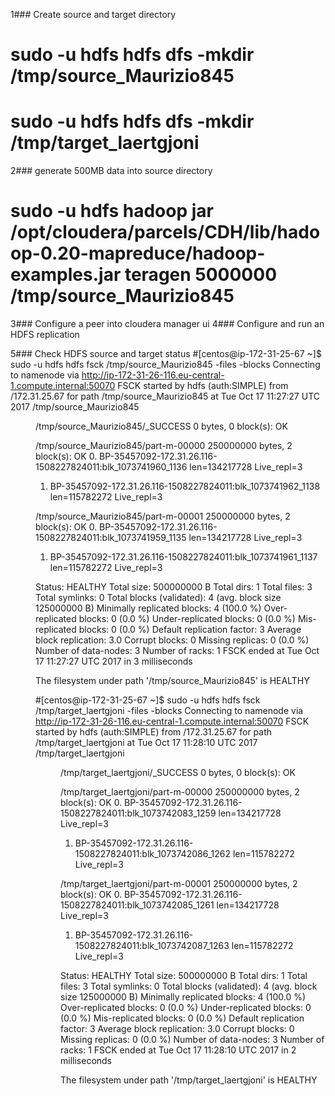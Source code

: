 1### Create source and target directory
# sudo -u hdfs hdfs dfs -mkdir /tmp/source_Maurizio845
# sudo -u hdfs hdfs dfs -mkdir /tmp/target_laertgjoni

2### generate 500MB data into source directory
# sudo -u hdfs hadoop jar /opt/cloudera/parcels/CDH/lib/hadoop-0.20-mapreduce/hadoop-examples.jar teragen 5000000 /tmp/source_Maurizio845

3### Configure a peer into cloudera manager ui
4### Configure and run an HDFS replication

5### Check HDFS source and target status
#[centos@ip-172-31-25-67 ~]$ sudo -u hdfs hdfs fsck /tmp/source_Maurizio845 -files -blocks
Connecting to namenode via http://ip-172-31-26-116.eu-central-1.compute.internal:50070
FSCK started by hdfs (auth:SIMPLE) from /172.31.25.67 for path /tmp/source_Maurizio845 at Tue Oct 17 11:27:27 UTC 2017
/tmp/source_Maurizio845 <dir>
/tmp/source_Maurizio845/_SUCCESS 0 bytes, 0 block(s):  OK

/tmp/source_Maurizio845/part-m-00000 250000000 bytes, 2 block(s):  OK
0. BP-35457092-172.31.26.116-1508227824011:blk_1073741960_1136 len=134217728 Live_repl=3
1. BP-35457092-172.31.26.116-1508227824011:blk_1073741962_1138 len=115782272 Live_repl=3

/tmp/source_Maurizio845/part-m-00001 250000000 bytes, 2 block(s):  OK
0. BP-35457092-172.31.26.116-1508227824011:blk_1073741959_1135 len=134217728 Live_repl=3
1. BP-35457092-172.31.26.116-1508227824011:blk_1073741961_1137 len=115782272 Live_repl=3

Status: HEALTHY
 Total size:    500000000 B
 Total dirs:    1
 Total files:   3
 Total symlinks:                0
 Total blocks (validated):      4 (avg. block size 125000000 B)
 Minimally replicated blocks:   4 (100.0 %)
 Over-replicated blocks:        0 (0.0 %)
 Under-replicated blocks:       0 (0.0 %)
 Mis-replicated blocks:         0 (0.0 %)
 Default replication factor:    3
 Average block replication:     3.0
 Corrupt blocks:                0
 Missing replicas:              0 (0.0 %)
 Number of data-nodes:          3
 Number of racks:               1
FSCK ended at Tue Oct 17 11:27:27 UTC 2017 in 3 milliseconds


The filesystem under path '/tmp/source_Maurizio845' is HEALTHY

#[centos@ip-172-31-25-67 ~]$ sudo -u hdfs hdfs fsck /tmp/target_laertgjoni -files -blocks
Connecting to namenode via http://ip-172-31-26-116.eu-central-1.compute.internal:50070
FSCK started by hdfs (auth:SIMPLE) from /172.31.25.67 for path /tmp/target_laertgjoni at Tue Oct 17 11:28:10 UTC 2017
/tmp/target_laertgjoni <dir>
/tmp/target_laertgjoni/_SUCCESS 0 bytes, 0 block(s):  OK

/tmp/target_laertgjoni/part-m-00000 250000000 bytes, 2 block(s):  OK
0. BP-35457092-172.31.26.116-1508227824011:blk_1073742083_1259 len=134217728 Live_repl=3
1. BP-35457092-172.31.26.116-1508227824011:blk_1073742086_1262 len=115782272 Live_repl=3

/tmp/target_laertgjoni/part-m-00001 250000000 bytes, 2 block(s):  OK
0. BP-35457092-172.31.26.116-1508227824011:blk_1073742085_1261 len=134217728 Live_repl=3
1. BP-35457092-172.31.26.116-1508227824011:blk_1073742087_1263 len=115782272 Live_repl=3

Status: HEALTHY
 Total size:    500000000 B
 Total dirs:    1
 Total files:   3
 Total symlinks:                0
 Total blocks (validated):      4 (avg. block size 125000000 B)
 Minimally replicated blocks:   4 (100.0 %)
 Over-replicated blocks:        0 (0.0 %)
 Under-replicated blocks:       0 (0.0 %)
 Mis-replicated blocks:         0 (0.0 %)
 Default replication factor:    3
 Average block replication:     3.0
 Corrupt blocks:                0
 Missing replicas:              0 (0.0 %)
 Number of data-nodes:          3
 Number of racks:               1
FSCK ended at Tue Oct 17 11:28:10 UTC 2017 in 2 milliseconds


The filesystem under path '/tmp/target_laertgjoni' is HEALTHY